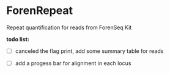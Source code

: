 # ForenRepeat
Repeat quantification for reads from ForenSeq Kit


**todo list:**

- [ ] canceled the flag print, add some summary table for reads

- [ ] add a progess bar for alignment in each locus
